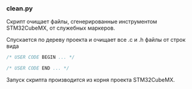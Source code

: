 ### clean.py
Скрипт очищает файлы, сгенерированные инструментом STM32CubeMX, от служебных маркеров. 

Спускается по дереву проекта и очищает все .c и .h файлы от строк вида

```c
/* USER CODE BEGIN ... */

/* USER CODE END ... */
```

Запуск скрипта производится из корня проекта STM32CubeMX.